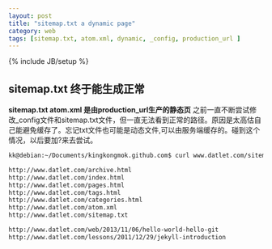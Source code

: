 ```yaml
---
layout: post
title: "sitemap.txt a dynamic page"
category: web
tags: [sitemap.txt, atom.xml, dynamic, _config, production_url ]
---
```

{% include JB/setup %}

## sitemap.txt 终于能生成正常
**sitemap.txt atom.xml 是由production_url生产的静态页**
之前一直不断尝试修改_config文件和sitemap.txt文件，但一直无法看到正常的路径。原因是太高估自己能避免缓存了。忘记txt文件也可能是动态文件,可以由服务端缓存的。碰到这个情况，以后要加?来去尝试。

```sh
kk@debian:~/Documents/kingkongmok.github.com$ curl www.datlet.com/sitemap.txt?sdfas

http://www.datlet.com/archive.html
http://www.datlet.com/index.html
http://www.datlet.com/pages.html
http://www.datlet.com/tags.html
http://www.datlet.com/categories.html
http://www.datlet.com/atom.xml
http://www.datlet.com/sitemap.txt

http://www.datlet.com/web/2013/11/06/hello-world-hello-git
http://www.datlet.com/lessons/2011/12/29/jekyll-introduction
```
